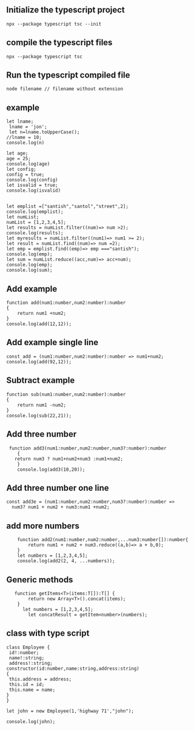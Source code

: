 
## Initialize the typescript project
```
npx --package typescript tsc --init
```

## compile the typescript files
```
npx --package typescript tsc
```

## Run the typescript compiled file
```
node filename // filename without extension
```

## example
```
let lname;
 lname = 'jon';
 let n=lname.toUpperCase();
//lname = 10;
console.log(n)

let age;
age = 25;
console.log(age)
let config;
config = true;
console.log(config)
let isvalid = true;
console.log(isvalid)


let emplist =["santish","santol","street",2];
console.log(emplist);
let numList;
numList = [1,2,3,4,5];
let results = numList.filter((num)=> num >2);
console.log(results);
let myresults = numList.filter((num1)=> num1 >= 2);
let result = numList.find((num)=> num =2);
let emp = emplist.find((emp)=> emp ==="santish");
console.log(emp);
let sum = numList.reduce((acc,num)=> acc+num);
console.log(emp);
console.log(sum);
```
## Add example
```
function add(num1:number,num2:number):number
{
    return num1 +num2;
}
console.log(add(12,12));
```
## Add example single line
```
const add = (num1:number,num2:number):number => num1+num2;
console.log(add(92,12));
```
## Subtract example

```
function sub(num1:number,num2:number):number
{
    return num1 -num2;
}
console.log(sub(22,21));
```
## Add three number
```
 function add3(num1:number,num2:number,num3?:number):number
    {
   return num3 ? num1+num2+num3 :num1+num2;
    }
    console.log(add3(10,20));
```
## Add three number one line
```
const add3e = (num1:number,num2:number,num3?:number):number =>
  num3? num1 + num2 + num3:num1 +num2;
```
## add more numbers
```
    function add2(num1:number,num2:number,...num3:number[]):number{
        return num1 + num2 + num3.reduce((a,b)=> a + b,0);
    }
    let numbers = [1,2,3,4,5];
    console.log(add2(2, 4, ...numbers));
```

## Generic methods
```
   function getItems<T>(items:T[]):T[] {
        return new Array<T>().concat(items);
    }
      let numbers = [1,2,3,4,5];
        let concatResult = getItem<number>(numbers);
   ```
   
   ## class with type script
   ```
   class Employee {
    id!:number;
    name!:string;
    address!:string;
constructor(id:number,name:string,address:string)
{
    this.address = address;
    this.id = id;
    this.name = name;
}
}

let john = new Employee(1,'highway 71',"john");

console.log(john);
   ```

